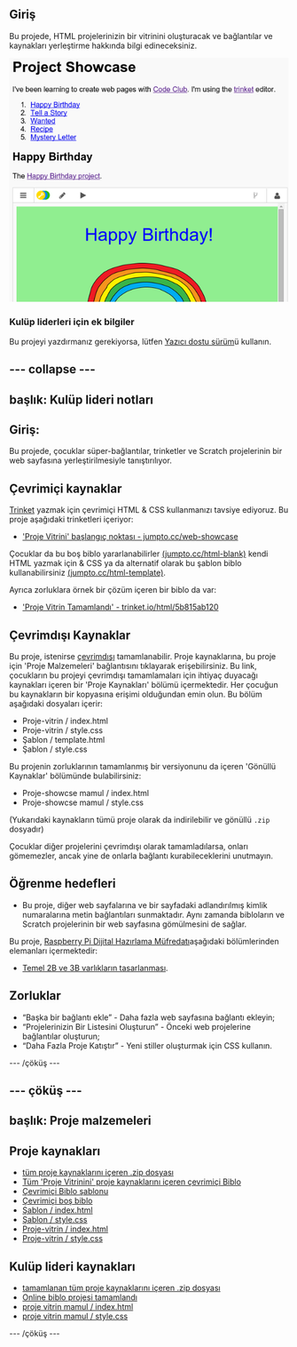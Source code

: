 ## Giriş

Bu projede, HTML projelerinizin bir vitrinini oluşturacak ve bağlantılar ve kaynakları yerleştirme hakkında bilgi edineceksiniz.

![ekran görüntüsü](images/showcase-intro.png)

### Kulüp liderleri için ek bilgiler

Bu projeyi yazdırmanız gerekiyorsa, lütfen [Yazıcı dostu sürüm](https://projects.raspberrypi.org/en/projects/project-showcase/print)ü kullanın.

## \--- collapse \---

## başlık: Kulüp lideri notları

## Giriş:

Bu projede, çocuklar süper-bağlantılar, trinketler ve Scratch projelerinin bir web sayfasına yerleştirilmesiyle tanıştırılıyor.

## Çevrimiçi kaynaklar

[Trinket](https://trinket.io/) yazmak için çevrimiçi HTML & CSS kullanmanızı tavsiye ediyoruz. Bu proje aşağıdaki trinketleri içeriyor:

* ['Proje Vitrini' başlangıç noktası - jumpto.cc/web-showcase](http://jumpto.cc/web-showcase)

Çocuklar da bu boş biblo yararlanabilirler [(jumpto.cc/html-blank)](http://jumpto.cc/html-blank) kendi HTML yazmak için & CSS ya da alternatif olarak bu şablon biblo kullanabilirsiniz [(jumpto.cc/html-template)](http://jumpto.cc/html-template).

Ayrıca zorluklara örnek bir çözüm içeren bir biblo da var:

* ['Proje Vitrin Tamamlandı' - trinket.io/html/5b815ab120](https://trinket.io/html/5b815ab120)

## Çevrimdışı Kaynaklar

Bu proje, istenirse [çevrimdışı](https://www.codeclubprojects.org/en-GB/resources/webdev-working-offline/) tamamlanabilir. Proje kaynaklarına, bu proje için 'Proje Malzemeleri' bağlantısını tıklayarak erişebilirsiniz. Bu link, çocukların bu projeyi çevrimdışı tamamlamaları için ihtiyaç duyacağı kaynakları içeren bir 'Proje Kaynakları' bölümü içermektedir. Her çocuğun bu kaynakların bir kopyasına erişimi olduğundan emin olun. Bu bölüm aşağıdaki dosyaları içerir:

* Proje-vitrin / index.html
* Proje-vitrin / style.css
* Şablon / template.html
* Şablon / style.css

Bu projenin zorluklarının tamamlanmış bir versiyonunu da içeren 'Gönüllü Kaynaklar' bölümünde bulabilirsiniz:

* Proje-showcse mamul / index.html
* Proje-showcse mamul / style.css

(Yukarıdaki kaynakların tümü proje olarak da indirilebilir ve gönüllü `.zip` dosyadır)

Çocuklar diğer projelerini çevrimdışı olarak tamamladılarsa, onları gömemezler, ancak yine de onlarla bağlantı kurabileceklerini unutmayın.

## Öğrenme hedefleri

* Bu proje, diğer web sayfalarına ve bir sayfadaki adlandırılmış kimlik numaralarına metin bağlantıları sunmaktadır. Aynı zamanda bibloların ve Scratch projelerinin bir web sayfasına gömülmesini de sağlar. 

Bu proje, [Raspberry Pi Dijital Hazırlama Müfredatı](http://rpf.io/curriculum)aşağıdaki bölümlerinden elemanları içermektedir:

* [Temel 2B ve 3B varlıkların tasarlanması](https://www.raspberrypi.org/curriculum/design/creator).

## Zorluklar

* “Başka bir bağlantı ekle” - Daha fazla web sayfasına bağlantı ekleyin;
* “Projelerinizin Bir Listesini Oluşturun” - Önceki web projelerine bağlantılar oluşturun;
* “Daha Fazla Proje Katıştır” - Yeni stiller oluşturmak için CSS kullanın.

\--- /çöküş \---

## \--- çöküş \---

## başlık: Proje malzemeleri

## Proje kaynakları

* [tüm proje kaynaklarını içeren .zip dosyası](resources/showcase-project-resources.zip)
* [Tüm 'Proje Vitrinini' proje kaynaklarını içeren çevrimiçi Biblo](http://jumpto.cc/web-showcase)
* [Çevrimiçi Biblo şablonu](http://jumpto.cc/trinket-template)
* [Çevrimiçi boş biblo](http://jumpto.cc/trinket-blank)
* [Şablon / index.html](resources/template-index.html)
* [Şablon / style.css](resources/template-style.css)
* [Proje-vitrin / index.html](resources/project-showcase-index.html)
* [Proje-vitrin / style.css](resources/project-showcase-style.css)

## Kulüp lideri kaynakları

* [tamamlanan tüm proje kaynaklarını içeren .zip dosyası](resources/showcase-volunteer-resources.zip)
* [Online biblo projesi tamamlandı](https://trinket.io/html/1d4d4c5ce1)
* [proje vitrin mamul / index.html](resources/project-showcase-finished-index.html)
* [proje vitrin mamul / style.css](resources/project-showcase-finished-style.css)

\--- /çöküş \---
